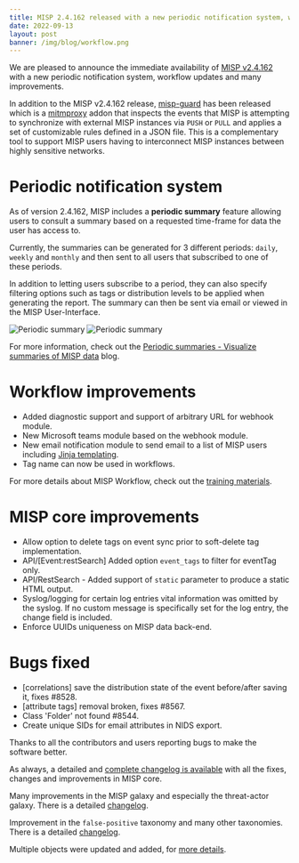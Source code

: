 ```yaml
---
title: MISP 2.4.162 released with a new periodic notification system, workflow updates and many improvements
date: 2022-09-13
layout: post
banner: /img/blog/workflow.png 
---
```


We are pleased to announce the immediate availability of [MISP v2.4.162](https://github.com/MISP/MISP/releases/tag/v2.4.162) with a new periodic notification system, workflow updates
and many improvements. 

In addition to the MISP v2.4.162 release, [misp-guard](https://github.com/MISP/misp-guard) has been released which is a [mitmproxy](https://mitmproxy.org/) addon that inspects the events that MISP is attempting to synchronize with external MISP instances via `PUSH` or `PULL` and applies a set of customizable rules defined in a JSON file. This is a complementary tool to support MISP users having to interconnect MISP instances between highly sensitive networks.

# Periodic notification system

As of version 2.4.162, MISP includes a **periodic summary** feature allowing users to consult a summary based on a requested time-frame for data the user has access to.

Currently, the summaries can be generated for 3 different periods: `daily`, `weekly` and `monthly` and then sent to all users that subscribed to one of these periods.

In addition to letting users subscribe to a period, they can also specify filtering options such as tags or distribution levels to be applied when generating the report.
The summary can then be sent via email or viewed in the MISP User-Interface.

![Periodic summary](/img/blog/periodic-summary/periodic-summary-2.png)
![Periodic summary](/img/blog/periodic-summary/periodic-summary-3.png)

For more information, check out the [Periodic summaries - Visualize summaries of MISP data](/2022/09/12/2022-09-12_periodic_notifications.html/) blog.

# Workflow improvements

- Added diagnostic support and support of arbitrary URL for webhook module.
- New Microsoft teams module based on the webhook module. 
- New email notification module to send email to a list of MISP users including [Jinja templating](https://jinja.palletsprojects.com/en/3.1.x/).
- Tag name can now be used in workflows.

For more details about MISP Workflow, check out the [training materials](https://www.misp-project.org/misp-training/a.12-misp-workflows.pdf).

# MISP core improvements

- Allow option to delete tags on event sync prior to soft-delete tag implementation.
- API/[Event:restSearch] Added option `event_tags` to filter for eventTag only. 
- API/RestSearch - Added support of `static` parameter to produce a static HTML output.
- Syslog/logging  for certain log entries vital information was omitted by the syslog. If no custom message is specifically set for the log entry, the change field is included.
- Enforce UUIDs uniqueness on MISP data back-end.

# Bugs fixed

- [correlations] save the distribution state of the event before/after saving it, fixes #8528.
- [attribute tags] removal broken, fixes #8567. 
- Class 'Folder' not found #8544. 
- Create unique SIDs for email attributes in NIDS export.

Thanks to all the contributors and users reporting bugs to make the software better.

As always, a detailed and [complete changelog is available](https://www.misp-project.org/Changelog.txt) with all the fixes, changes and improvements in MISP core. 

Many improvements in the MISP galaxy and especially the threat-actor galaxy. There is a detailed [changelog](https://www.misp-project.org/Changelog-misp-galaxy.txt).

Improvement in the `false-positive` taxonomy and many other taxonomies. There is a detailed [changelog](https://www.misp-project.org/Changelog-misp-taxonomies.txt).

Multiple objects were updated and added, for [more details](https://www.misp-project.org/Changelog-misp-objects.txt).



